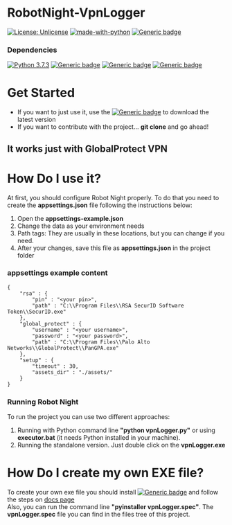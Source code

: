 # RobotNight-VpnLogger
[![License: Unlicense](https://img.shields.io/badge/license-Unlicense-blue.svg)](http://unlicense.org/)
[![made-with-python](https://img.shields.io/badge/Made%20with-Python-1f425f.svg)](https://www.python.org/)
[![Generic badge](https://img.shields.io/badge/release-latest-blue.svg)](https://github.com/ericserafim/RobotNight-VpnLogger/releases/latest)

### Dependencies
[![Python 3.7.3](https://img.shields.io/badge/python-3.7+-blue.svg)](https://www.python.org/downloads/)
[![Generic badge](https://img.shields.io/badge/pywinauto-latest-blue.svg)](https://pywinauto.readthedocs.io/en/latest/)
[![Generic badge](https://img.shields.io/badge/pyperclip-latest-blue.svg)](https://pypi.org/project/pyperclip/)
[![Generic badge](https://img.shields.io/badge/pyautogui-latest-blue.svg)](https://pyautogui.readthedocs.io/en/latest/)

# Get Started
- If you want to just use it, use the [![Generic badge](https://img.shields.io/badge/release-latest-blue.svg)](https://github.com/ericserafim/RobotNight-VpnLogger/releases/latest) to download the latest version
- If you want to contribute with the project... **git clone** and go ahead!<br/>
## It works just with GlobalProtect VPN

# How Do I use it?
At first, you should configure Robot Night properly. To do that you need to create the **appsettings.json** file following the instructions below:
1) Open the **appsettings-example.json**
2) Change the data as your environment needs
3) Path tags: They are usually in these locations, but you can change if you need.
4) After your changes, save this file as **appsettings.json** in the project folder

### appsettings example content
```
{
    "rsa" : {
        "pin" : "<your pin>",        
        "path" : "C:\\Program Files\\RSA SecurID Software Token\\SecurID.exe"
    },
    "global_protect" : {
        "username" : "<your username>",
        "password" : "<your password>",
        "path" : "C:\\Program Files\\Palo Alto Networks\\GlobalProtect\\PanGPA.exe"
    },
    "setup" : {
        "timeout" : 30,
        "assets_dir" : "./assets/"
    }
}
```

### Running Robot Night
To run the project you can use two different approaches:
1) Running with Python command line **"python vpnLogger.py"** or using **executor.bat** (it needs Python installed in your machine).
2) Running the standalone version. Just double click on the **vpnLogger.exe**

# How Do I create my own EXE file?
To create your own exe file you should install [![Generic badge](https://img.shields.io/badge/pyinstaller-latest-blue.svg)](https://www.pyinstaller.org/downloads.html) and follow the steps on <a href="https://pyinstaller.readthedocs.io/en/stable/usage.html">docs page</a> <br/>
Also, you can run the command line **"pyinstaller vpnLogger.spec"**. The **vpnLogger.spec** file you can find in the files tree of this project.


